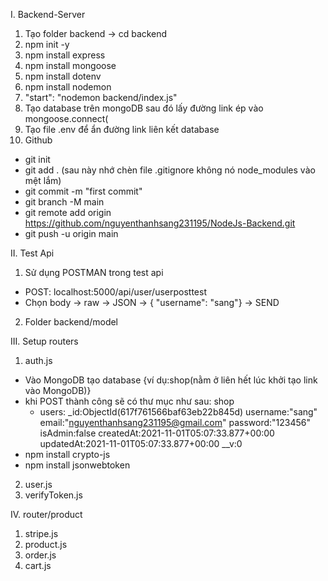 I. Backend-Server
1) Tạo folder backend -> cd backend
2) npm init -y
3) npm install express
4) npm install mongoose
5) npm install dotenv
6) npm install nodemon
7) "start": "nodemon backend/index.js"
8) Tạo database trên mongoDB sau đó lấy đường link ép vào mongoose.connect(
9) Tạo file .env để ẩn đường link liên kết database
10) Github
- git init
- git add . (sau này nhớ chèn file .gitignore không nó node_modules vào mệt lắm)
- git commit -m "first commit"
- git branch -M main
- git remote add origin https://github.com/nguyenthanhsang231195/NodeJs-Backend.git
- git push -u origin main

II. Test Api
1) Sử dụng POSTMAN trong test api
- POST: localhost:5000/api/user/userposttest
- Chọn body -> raw -> JSON -> { "username": "sang"} -> SEND
2) Folder backend/model

III. Setup routers
1) auth.js
- Vào MongoDB tạo database {ví dụ:shop(nằm ở liên hết lúc khởi tạo link vào MongoDB)}
- khi POST thành công sẽ có thư mục như sau:
shop
    - users:
        _id:ObjectId(617f761566baf63eb22b845d)
        username:"sang"
        email:"nguyenthanhsang231195@gmail.com"
        password:"123456"
        isAdmin:false
        createdAt:2021-11-01T05:07:33.877+00:00
        updatedAt:2021-11-01T05:07:33.877+00:00
        __v:0
- npm install crypto-js
- npm install jsonwebtoken
2) user.js
3) verifyToken.js

IV. router/product
1) stripe.js
2) product.js
3) order.js
4) cart.js

